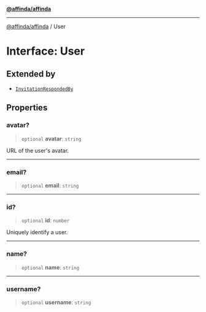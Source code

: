 [**@affinda/affinda**](../README.md)

***

[@affinda/affinda](../globals.md) / User

# Interface: User

## Extended by

- [`InvitationRespondedBy`](InvitationRespondedBy.md)

## Properties

### avatar?

> `optional` **avatar**: `string`

URL of the user's avatar.

***

### email?

> `optional` **email**: `string`

***

### id?

> `optional` **id**: `number`

Uniquely identify a user.

***

### name?

> `optional` **name**: `string`

***

### username?

> `optional` **username**: `string`
